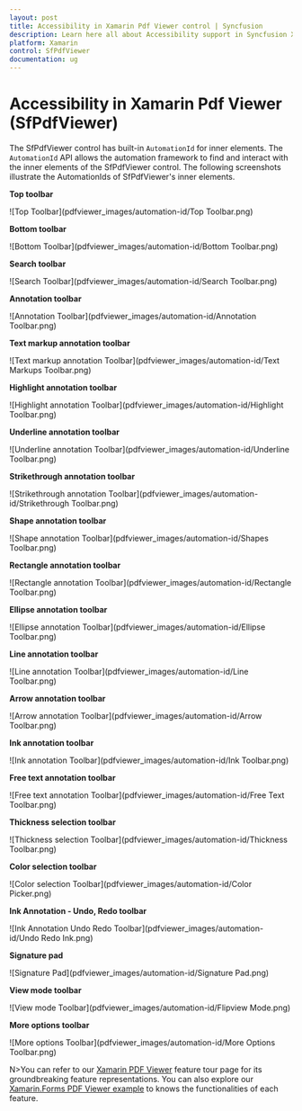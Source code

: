 ```yaml
---
layout: post
title: Accessibility in Xamarin Pdf Viewer control | Syncfusion
description: Learn here all about Accessibility support in Syncfusion Xamarin Pdf Viewer (SfPdfViewer) control and more.
platform: Xamarin
control: SfPdfViewer
documentation: ug
---
```


# Accessibility in Xamarin Pdf Viewer (SfPdfViewer)

The SfPdfViewer control has built-in `AutomationId` for inner elements. The `AutomationId` API allows the automation framework to find and interact with the inner elements of the SfPdfViewer control. The following screenshots illustrate the AutomationIds of SfPdfViewer's inner elements. 

**Top toolbar**

![Top Toolbar](pdfviewer_images/automation-id/Top Toolbar.png)

**Bottom toolbar**

![Bottom Toolbar](pdfviewer_images/automation-id/Bottom Toolbar.png)

**Search toolbar**

![Search Toolbar](pdfviewer_images/automation-id/Search Toolbar.png)

**Annotation toolbar**

![Annotation Toolbar](pdfviewer_images/automation-id/Annotation Toolbar.png)

**Text markup annotation toolbar**

![Text markup annotation Toolbar](pdfviewer_images/automation-id/Text Markups Toolbar.png)

**Highlight annotation toolbar**

![Highlight annotation Toolbar](pdfviewer_images/automation-id/Highlight Toolbar.png)

**Underline annotation toolbar**

![Underline annotation Toolbar](pdfviewer_images/automation-id/Underline Toolbar.png)

**Strikethrough annotation toolbar**

![Strikethrough annotation Toolbar](pdfviewer_images/automation-id/Strikethrough Toolbar.png)

**Shape annotation toolbar**

![Shape annotation Toolbar](pdfviewer_images/automation-id/Shapes Toolbar.png)

**Rectangle annotation toolbar**

![Rectangle annotation Toolbar](pdfviewer_images/automation-id/Rectangle Toolbar.png)

**Ellipse annotation toolbar**

![Ellipse annotation Toolbar](pdfviewer_images/automation-id/Ellipse Toolbar.png)

**Line annotation toolbar**

![Line annotation Toolbar](pdfviewer_images/automation-id/Line Toolbar.png)

**Arrow annotation toolbar**

![Arrow annotation Toolbar](pdfviewer_images/automation-id/Arrow Toolbar.png)

**Ink annotation toolbar**

![Ink annotation Toolbar](pdfviewer_images/automation-id/Ink Toolbar.png)

**Free text annotation toolbar**

![Free text annotation Toolbar](pdfviewer_images/automation-id/Free Text Toolbar.png)

**Thickness selection toolbar**

![Thickness selection Toolbar](pdfviewer_images/automation-id/Thickness Toolbar.png)

**Color selection toolbar**

![Color selection Toolbar](pdfviewer_images/automation-id/Color Picker.png)

**Ink Annotation - Undo, Redo toolbar**

![Ink Annotation Undo Redo Toolbar](pdfviewer_images/automation-id/Undo Redo Ink.png)

**Signature pad**

![Signature Pad](pdfviewer_images/automation-id/Signature Pad.png)

**View mode toolbar**

![View mode Toolbar](pdfviewer_images/automation-id/Flipview Mode.png)

**More options toolbar**

![More options Toolbar](pdfviewer_images/automation-id/More Options Toolbar.png)

N>You can refer to our [Xamarin PDF Viewer](https://www.syncfusion.com/xamarin-ui-controls/xamarin-pdf-viewer) feature tour page for its groundbreaking feature representations. You can also explore our [Xamarin.Forms PDF Viewer example](https://github.com/syncfusion/xamarin-demos/tree/master/Forms/PdfViewer) to knows the functionalities of each feature.
